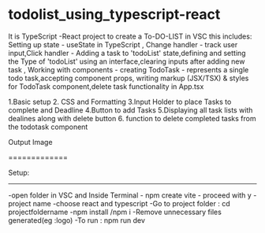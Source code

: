 # todolist_using_typescript-react

It is TypeScript -React project to create a To-DO-LIST in VSC
this includes: Setting up state - useState in TypeScript , Change handler - track user input,Click handler - Adding a task to 'todoList' state,defining and setting the Type of 'todoList' using an interface,clearing inputs after adding new task , Working with components - creating TodoTask - represents a single todo task,accepting component props, writing markup (JSX/TSX) & styles for TodoTask component,delete task functionality in App.tsx

  1.Basic setup
  2. CSS and Formatting
  3.Input Holder to place Tasks to complete and Deadline 
  4.Button to add Tasks
  5.Displaying all task lists with dealines along with delete button
  6. function to delete completed tasks from the todotask component
  
  
Output Image

=============



Setup:

---------------

  -open folder in VSC and Inside Terminal 
    - npm create vite 
    - proceed with y
    -project name
    -choose react and typescript
    -Go to project folder : cd projectfoldername
    -npm install /npm i
    -Remove unnecessary files generated(eg :logo)
    -To run : npm run dev
    
    
  
